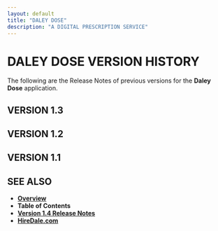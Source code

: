```yaml
---
layout: default
title: "DALEY DOSE"
description: "A DIGITAL PRESCRIPTION SERVICE"
---
```


# **DALEY DOSE VERSION HISTORY**

The following are the Release Notes of previous versions for the **Daley Dose** application.

## **VERSION 1.3**

## **VERSION 1.2**

## **VERSION 1.1**

## SEE ALSO

- [**Overview**](https://hiredale.github.io/daleydose/)
- **Table of Contents**
- [**Version 1.4 Release Notes**](/daleydose/release-notes-v1.4)
- [**HireDale.com**](https://hiredale.github.io)

